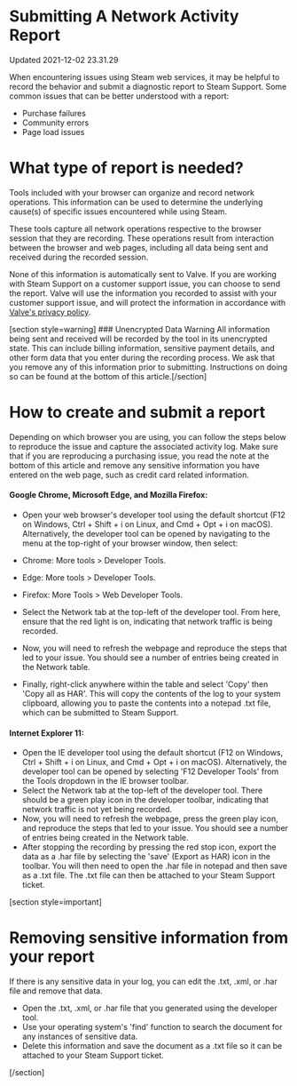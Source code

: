 # Submitting A Network Activity Report
Updated 2021-12-02 23.31.29

When encountering issues using Steam web services, it may be helpful to record the behavior and submit a diagnostic report to Steam Support. Some common issues that can be better understood with a report:  

* Purchase failures
* Community errors
* Page load issues

  
  
# What type of report is needed?
  
Tools included with your browser can organize and record network operations. This information can be used to determine the underlying cause(s) of specific issues encountered while using Steam.   
  
These tools capture all network operations respective to the browser session that they are recording. These operations result from interaction between the browser and web pages, including all data being sent and received during the recorded session.  
  
None of this information is automatically sent to Valve. If you are working with Steam Support on a customer support issue, you can choose to send the report. Valve will use the information you recorded to assist with your customer support issue, and will protect the information in accordance with [Valve's privacy policy](http://store.steampowered.com/privacy_agreement/).  
  
[section style=warning] ### Unencrypted Data Warning
All information being sent and received will be recorded by the tool in its unencrypted state. This can include billing information, sensitive payment details, and other form data that you enter during the recording process. We ask that you remove any of this information prior to submitting. Instructions on doing so can be found at the bottom of this article.[/section]   
# How to create and submit a report
  
Depending on which browser you are using, you can follow the steps below to reproduce the issue and capture the associated activity log. Make sure that if you are reproducing a purchasing issue, you read the note at the bottom of this article and remove any sensitive information you have entered on the web page, such as credit card related information.  
  
#### Google Chrome, Microsoft Edge, and Mozilla Firefox:
  

* Open your web browser's developer tool using the default shortcut (F12 on Windows, Ctrl + Shift + i on Linux, and Cmd + Opt + i on macOS). Alternatively, the developer tool can be opened by navigating to the menu at the top-right of your browser window, then select:  

* Chrome: More tools > Developer Tools.
* Edge: More tools > Developer Tools.
* Firefox: More Tools > Web Developer Tools.
* Select the Network tab at the top-left of the developer tool. From here, ensure that the red light is on, indicating that network traffic is being recorded.
* Now, you will need to refresh the webpage and reproduce the steps that led to your issue. You should see a number of entries being created in the Network table.
* Finally, right-click anywhere within the table and select 'Copy' then 'Copy all as HAR'. This will copy the contents of the log to your system clipboard, allowing you to paste the contents into a notepad .txt file, which can be submitted to Steam Support.

    
#### Internet Explorer 11:
  

* Open the IE developer tool using the default shortcut (F12 on Windows, Ctrl + Shift + i on Linux, and Cmd + Opt + i on macOS). Alternatively, the developer tool can be opened by selecting 'F12 Developer Tools' from the Tools dropdown in the IE browser toolbar.
* Select the Network tab at the top-left of the developer tool. There should be a green play icon in the developer toolbar, indicating that network traffic is not yet being recorded.
* Now, you will need to refresh the webpage, press the green play icon, and reproduce the steps that led to your issue. You should see a number of entries being created in the Network table.
* After stopping the recording by pressing the red stop icon, export the data as a .har file by selecting the 'save' (Export as HAR) icon in the toolbar. You will then need to open the .har file in notepad and then save as a .txt file. The .txt file can then be attached to your Steam Support ticket.

    
  
  
[section style=important]   
# Removing sensitive information from your report
  
If there is any sensitive data in your log, you can edit the .txt, .xml, or .har file and remove that data.  

* Open the .txt, .xml, or .har file that you generated using the developer tool.
* Use your operating system's 'find' function to search the document for any instances of sensitive data.
* Delete this information and save the document as a .txt file so it can be attached to your Steam Support ticket.

 [/section]
